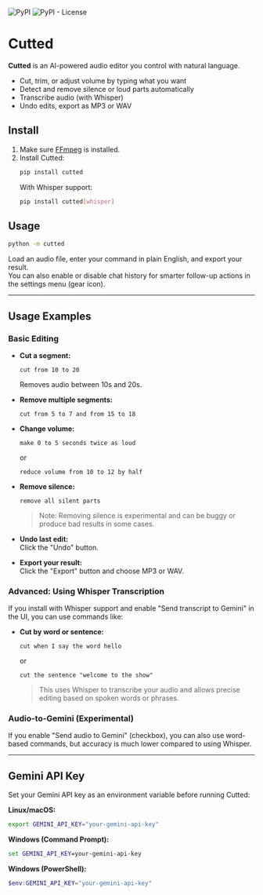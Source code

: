 ![PyPI](https://img.shields.io/pypi/v/cutted?color=blue)
![PyPI - License](https://img.shields.io/pypi/l/lyriks-video)

# Cutted

**Cutted** is an AI-powered audio editor you control with natural language.

- Cut, trim, or adjust volume by typing what you want
- Detect and remove silence or loud parts automatically
- Transcribe audio (with Whisper)
- Undo edits, export as MP3 or WAV

## Install

1. Make sure [FFmpeg](https://ffmpeg.org/) is installed.
2. Install Cutted:
   ```bash
   pip install cutted
   ```
   With Whisper support:
   ```bash
   pip install cutted[whisper]
   ```

## Usage

```bash
python -m cutted
```
Load an audio file, enter your command in plain English, and export your result.  
You can also enable or disable chat history for smarter follow-up actions in the settings menu (gear icon).

---

## Usage Examples

### Basic Editing

- **Cut a segment:**
  ```
  cut from 10 to 20
  ```
  Removes audio between 10s and 20s.

- **Remove multiple segments:**
  ```
  cut from 5 to 7 and from 15 to 18
  ```

- **Change volume:**
  ```
  make 0 to 5 seconds twice as loud
  ```
  or
  ```
  reduce volume from 10 to 12 by half
  ```

- **Remove silence:**
  ```
  remove all silent parts
  ```
  > Note: Removing silence is experimental and can be buggy or produce bad results in some cases.

- **Undo last edit:**  
  Click the "Undo" button.

- **Export your result:**  
  Click the "Export" button and choose MP3 or WAV.

### Advanced: Using Whisper Transcription

If you install with Whisper support and enable "Send transcript to Gemini" in the UI, you can use commands like:

- **Cut by word or sentence:**
  ```
  cut when I say the word hello
  ```
  or
  ```
  cut the sentence "welcome to the show"
  ```
  > This uses Whisper to transcribe your audio and allows precise editing based on spoken words or phrases.

### Audio-to-Gemini (Experimental)

If you enable "Send audio to Gemini" (checkbox), you can also use word-based commands, but accuracy is much lower compared to using Whisper.

---

## Gemini API Key

Set your Gemini API key as an environment variable before running Cutted:

**Linux/macOS:**
```bash
export GEMINI_API_KEY="your-gemini-api-key"
```

**Windows (Command Prompt):**
```cmd
set GEMINI_API_KEY=your-gemini-api-key
```

**Windows (PowerShell):**
```powershell
$env:GEMINI_API_KEY="your-gemini-api-key"